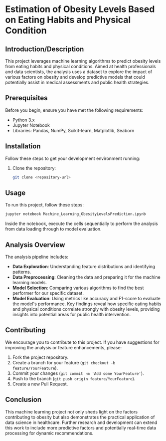 

# Estimation of Obesity Levels Based on Eating Habits and Physical Condition

## Introduction/Description
This project leverages machine learning algorithms to predict obesity levels from eating habits and physical conditions. Aimed at health professionals and data scientists, the analysis uses a dataset to explore the impact of various factors on obesity and develop predictive models that could potentially assist in medical assessments and public health strategies.

## Prerequisites
Before you begin, ensure you have met the following requirements:
- Python 3.x
- Jupyter Notebook
- Libraries: Pandas, NumPy, Scikit-learn, Matplotlib, Seaborn

## Installation
Follow these steps to get your development environment running:
1. Clone the repository:
   ```bash
   git clone <repository-url>


## Usage
To run this project, follow these steps:
```bash
jupyter notebook Machine_Learning_ObesityLevelsPrediction.ipynb
```
Inside the notebook, execute the cells sequentially to perform the analysis from data loading through to model evaluation.

## Analysis Overview
The analysis pipeline includes:
- **Data Exploration**: Understanding feature distributions and identifying patterns.
- **Data Preprocessing**: Cleaning the data and preparing it for the machine learning models.
- **Model Selection**: Comparing various algorithms to find the best performer for our specific dataset.
- **Model Evaluation**: Using metrics like accuracy and F1-score to evaluate the model's performance.
Key findings reveal how specific eating habits and physical conditions correlate strongly with obesity levels, providing insights into potential areas for public health intervention.

## Contributing
We encourage you to contribute to this project. If you have suggestions for improving the analysis or feature enhancements, please:
1. Fork the project repository.
2. Create a branch for your feature (`git checkout -b feature/YourFeature`).
3. Commit your changes (`git commit -m 'Add some YourFeature'`).
4. Push to the branch (`git push origin feature/YourFeature`).
5. Create a new Pull Request.

## Conclusion
This machine learning project not only sheds light on the factors contributing to obesity but also demonstrates the practical application of data science in healthcare. Further research and development can extend this work to include more predictive factors and potentially real-time data processing for dynamic recommendations.


